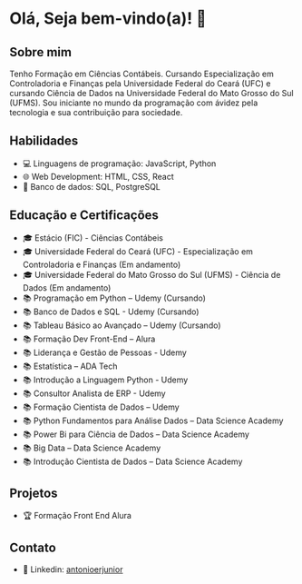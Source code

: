 # Olá, Seja bem-vindo(a)! 👋

## Sobre mim
Tenho Formação em Ciências Contábeis. Cursando Especialização em Controladoria e Finanças pela Universidade Federal do Ceará (UFC) e cursando Ciência de Dados na Universidade Federal do Mato Grosso do Sul (UFMS). Sou iniciante no mundo da programação com ávidez pela tecnologia e sua contribuição para sociedade.

## Habilidades
- 💻 Linguagens de programação: JavaScript, Python
- 🌐 Web Development: HTML, CSS, React
- 🎲 Banco de dados: SQL, PostgreSQL

## Educação e Certificações
- 🎓 Estácio (FIC) - Ciências Contábeis
- 🎓 Universidade Federal do Ceará (UFC) - Especialização em Controladoria e Finanças (Em andamento)
- 🎓 Universidade Federal do Mato Grosso do Sul (UFMS) - Ciência de Dados (Em andamento)
- 📚 Programação em Python – Udemy (Cursando)
- 📚 Banco de Dados e SQL - Udemy (Cursando)
- 📚 Tableau Básico ao Avançado – Udemy (Cursando)
- 📚 Formação Dev Front-End – Alura
- 📚 Liderança e Gestão de Pessoas - Udemy
- 📚 Estatística – ADA Tech
- 📚 Introdução a Linguagem Python - Udemy
- 📚 Consultor Analista de ERP - Udemy
- 📚 Formação Cientista de Dados – Udemy
- 📚 Python Fundamentos para Análise Dados – Data Science Academy
- 📚 Power Bi para Ciência de Dados – Data Science Academy
- 📚 Big Data – Data Science Academy
- 📚 Introdução Cientista de Dados – Data Science Academy

## Projetos
- 🏆 Formação Front End Alura

## Contato
- 💼 Linkedin: [antonioerjunior](https://www.linkedin.com/in/antonioerjunior/)
